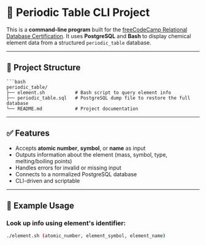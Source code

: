 # 🧪 Periodic Table CLI Project

This is a **command-line program** built for the [freeCodeCamp Relational Database Certification](https://www.freecodecamp.org/learn/relational-database/). It uses **PostgreSQL** and **Bash** to display chemical element data from a structured `periodic_table` database.

---

## 📁 Project Structure

    ```bash
    periodic_table/
    ├── element.sh           # Bash script to query element info
    ├── periodic_table.sql   # PostgreSQL dump file to restore the full database
    └── README.md            # Project documentation

---

## ✅ Features

- Accepts **atomic number**, **symbol**, or **name** as input
- Outputs information about the element (mass, symbol, type, melting/boiling points)
- Handles errors for invalid or missing input
- Connects to a normalized PostgreSQL database
- CLI-driven and scriptable

---

## 🧠 Example Usage

### Look up info using element's identifier:
  ```bash
  ./element.sh (atomic_number, element_symbol, element_name) 
